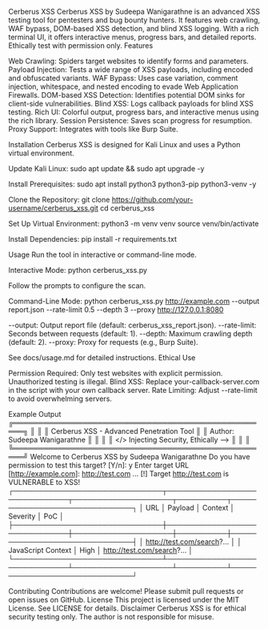 Cerberus XSS
Cerberus XSS by Sudeepa Wanigarathne is an advanced XSS testing tool for pentesters and bug bounty hunters. It features web crawling, WAF bypass, DOM-based XSS detection, and blind XSS logging. With a rich terminal UI, it offers interactive menus, progress bars, and detailed reports. Ethically test with permission only.
Features

Web Crawling: Spiders target websites to identify forms and parameters.
Payload Injection: Tests a wide range of XSS payloads, including encoded and obfuscated variants.
WAF Bypass: Uses case variation, comment injection, whitespace, and nested encoding to evade Web Application Firewalls.
DOM-based XSS Detection: Identifies potential DOM sinks for client-side vulnerabilities.
Blind XSS: Logs callback payloads for blind XSS testing.
Rich UI: Colorful output, progress bars, and interactive menus using the rich library.
Session Persistence: Saves scan progress for resumption.
Proxy Support: Integrates with tools like Burp Suite.

Installation
Cerberus XSS is designed for Kali Linux and uses a Python virtual environment.

Update Kali Linux:
sudo apt update && sudo apt upgrade -y


Install Prerequisites:
sudo apt install python3 python3-pip python3-venv -y


Clone the Repository:
git clone https://github.com/your-username/cerberus_xss.git
cd cerberus_xss


Set Up Virtual Environment:
python3 -m venv venv
source venv/bin/activate


Install Dependencies:
pip install -r requirements.txt



Usage
Run the tool in interactive or command-line mode.

Interactive Mode:
python cerberus_xss.py

Follow the prompts to configure the scan.

Command-Line Mode:
python cerberus_xss.py http://example.com --output report.json --rate-limit 0.5 --depth 3 --proxy http://127.0.0.1:8080


--output: Output report file (default: cerberus_xss_report.json).
--rate-limit: Seconds between requests (default: 1).
--depth: Maximum crawling depth (default: 2).
--proxy: Proxy for requests (e.g., Burp Suite).



See docs/usage.md for detailed instructions.
Ethical Use

Permission Required: Only test websites with explicit permission. Unauthorized testing is illegal.
Blind XSS: Replace your-callback-server.com in the script with your own callback server.
Rate Limiting: Adjust --rate-limit to avoid overwhelming servers.

Example Output
╔════════════════════════════════════════════════════╗
║                                                    ║
║      Cerberus XSS - Advanced Penetration Tool      ║
║          Author: Sudeepa Wanigarathne             ║
║                                                    ║
║       </>  Injecting Security, Ethically  -->      ║
║                                                    ║
╚════════════════════════════════════════════════════╝
Welcome to Cerberus XSS by Sudeepa Wanigarathne
Do you have permission to test this target? [Y/n]: y
Enter target URL [http://example.com]: http://test.com
...
[!] Target http://test.com is VULNERABLE to XSS!
┌──────────────────────────────┬──────────────────────────────┬────────────────────┬──────────┬──────────────────────────────┐
│ URL                          │ Payload                      │ Context            │ Severity │ PoC                          │
├──────────────────────────────┼──────────────────────────────┼────────────────────┼──────────┼──────────────────────────────┤
│ http://test.com/search?...   │ <script>alert('XSS')</script>│ JavaScript Context │ High     │ http://test.com/search?...   │
└──────────────────────────────┴──────────────────────────────┴────────────────────┴──────────┴──────────────────────────────┘

Contributing
Contributions are welcome! Please submit pull requests or open issues on GitHub.
License
This project is licensed under the MIT License. See LICENSE for details.
Disclaimer
Cerberus XSS is for ethical security testing only. The author is not responsible for misuse.
